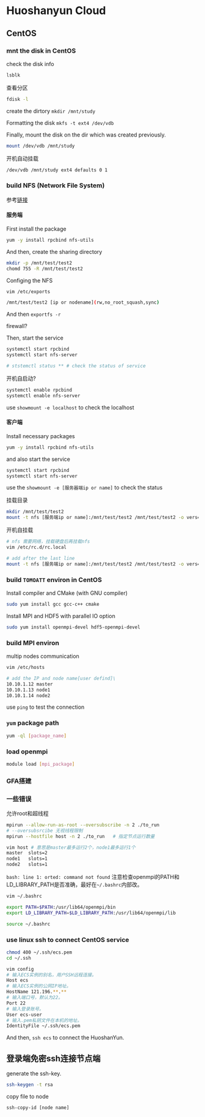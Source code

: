 

# Huoshanyun Cloud

## CentOS

### mnt the disk in CentOS

check the disk info

```bash
lsblk
```

查看分区

```bash
fdisk -l
```

create the dirtory `mkdir /mnt/study`

Formatting the disk `mkfs -t ext4 /dev/vdb`

Finally, mount the disk on the dir which was created previously.

```bash
mount /dev/vdb /mnt/study
```

开机自动挂载

```bash
/dev/vdb /mnt/study ext4 defaults 0 1
```

### build NFS (Network File System)

参考[链接](https://blog.csdn.net/liu_feng_zi_/article/details/108403321)

#### 服务端

First install the package

```bash
yum -y install rpcbind nfs-utils
```

And then, create the sharing directory

```bash
mkdir -p /mnt/test/test2
chomd 755 -R /mnt/test/test2
```

Configing the NFS

```bash
vim /etc/exports

/mnt/test/test2 [ip or nodename](rw,no_root_squash,sync)
```

And then `exportfs -r`

firewall?

Then, start the service

```bash
systemctl start rpcbind
systemctl start nfs-server

# ststemctl status ** # check the status of service
```

开机自启动?

```bash
systemctl enable rpcbind
systemctl enable nfs-server
```

use `showmount -e localhost` to check the localhost

#### 客户端

Install necessary packages

```bash
yum -y install rpcbind nfs-utils
```

and also start the service

```bash
systemctl start rpcbind
systemctl start nfs-server
```

use the `showmount -e [服务器端ip or name]` to check the status

挂载目录

```bash
mkdir /mnt/test/test2
mount -t nfs [服务端ip or name]:/mnt/test/test2 /mnt/test/test2 -o vers=4
```

开机自挂载

```bash
# nfs 需要网络，挂载硬盘后再挂载nfs
vim /etc/rc.d/rc.local

# add after the last line
mount -t nfs [服务端ip or name]:/mnt/test/test2 /mnt/test/test2 -o vers=4
```

### build `TOMOATT` environ in CentOS

Install compiler and CMake (with GNU compiler)

```bash
sudo yum install gcc gcc-c++ cmake
```

Install MPI and HDF5 with parallel IO option

```bash
sudo yum install openmpi-devel hdf5-openmpi-devel
```

### build MPI environ 

multip nodes communication

```bash
vim /etc/hosts

# add the IP and node name[user defind]\
10.10.1.12 master
10.10.1.13 node1
10.10.1.14 node2
```

use `ping` to test the connection

### `yum` package path

```bash
yum -ql [package_name]
```

### load openmpi

```bash
module load [mpi_package]
```

### GFA搭建


### 一些错误

允许root和超线程

```bash
mpirun --allow-run-as-root --oversubscribe -n 2 ./to_run
# --oversubsrcibe 无视线程限制
mpirun --hostfile host -n 2 ./to_run   # 指定节点运行数量

vim host # 意思是master最多运行2个，node1最多运行1个
master  slots=2
node1   slots=1
node2   slots=1
```

`bash: line 1: orted: command not found` 注意检查openmpi的PATH和LD_LIBRARY_PATH是否准确，最好在`~/.bashrc`内部改。

```bash
vim ~/.bashrc

export PATH=$PATH:/usr/lib64/openmpi/bin
export LD_LIBRARY_PATH=$LD_LIBRARY_PATH:/usr/lib64/openmpi/lib

source ~/.bashrc
```

### use linux ssh to connect CentOS service

```bash
chmod 400 ~/.ssh/ecs.pem
cd ~/.ssh

vim config
# 输入ECS实例的别名，用户SSH远程连接。
Host ecs
# 输入ECS实例的公网IP地址。
HostName 121.196.**.**
# 输入端口号，默认为22。
Port 22
# 输入登录账号。
User ecs-user
# 输入.pem私钥文件在本机的地址。
IdentityFile ~/.ssh/ecs.pem
```

And then, `ssh ecs` to connect the HuoshanYun.

## 登录端免密ssh连接节点端

generate the ssh-key.

```bash
ssh-keygen -t rsa
```

copy file to node

```bash
ssh-copy-id [node name]
```
